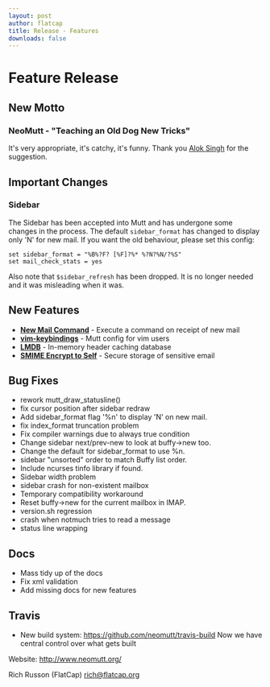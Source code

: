 ```yaml
---
layout: post
author: flatcap
title: Release - Features
downloads: false
---
```


# Feature Release

## New Motto

### NeoMutt - "Teaching an Old Dog New Tricks"

It's very appropriate, it's catchy, it's funny.
Thank you [Alok Singh](https://github.com/Alok) for the suggestion.

## Important Changes

### Sidebar

The Sidebar has been accepted into Mutt and has undergone some changes in the process.  The default `sidebar_format` has changed to display only 'N' for new mail.  If you want the old behaviour, please set this config:

```
set sidebar_format = "%B%?F? [%F]?%* %?N?%N/?%S"
set mail_check_stats = yes
```

Also note that `$sidebar_refresh` has been dropped.  It is no longer needed and it was misleading when it was.

## New Features
  - [**New Mail Command**](http://www.neomutt.org/feature/new-mail/) - Execute a command on receipt of new mail
  - [**vim-keybindings**](https://github.com/neomutt/neomutt/tree/contrib/vim-keybindings) - Mutt config for vim users
  - [**LMDB**](http://www.neomutt.org/feature/lmdb/) - In-memory header caching database
  - [**SMIME Encrypt to Self**](http://www.neomutt.org/feature/smime-encrypt-self/) - Secure storage of sensitive email

## Bug Fixes
  - rework mutt_draw_statusline()
  - fix cursor position after sidebar redraw
  - Add sidebar_format flag '%n' to display 'N' on new mail.
  - fix index_format truncation problem
  - Fix compiler warnings due to always true condition
  - Change sidebar next/prev-new to look at buffy->new too.
  - Change the default for sidebar_format to use %n.
  - sidebar "unsorted" order to match Buffy list order.
  - Include ncurses tinfo library if found.
  - Sidebar width problem
  - sidebar crash for non-existent mailbox
  - Temporary compatibility workaround
  - Reset buffy->new for the current mailbox in IMAP.
  - version.sh regression
  - crash when notmuch tries to read a message
  - status line wrapping

## Docs
  - Mass tidy up of the docs
  - Fix xml validation
  - Add missing docs for new features

## Travis
  - New build system:
    https://github.com/neomutt/travis-build
    Now we have central control over what gets built

Website: http://www.neomutt.org/

Rich Russon (FlatCap)
rich@flatcap.org

